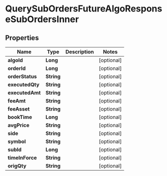 

# QuerySubOrdersFutureAlgoResponseSubOrdersInner


## Properties

| Name | Type | Description | Notes |
|------------ | ------------- | ------------- | -------------|
|**algoId** | **Long** |  |  [optional] |
|**orderId** | **Long** |  |  [optional] |
|**orderStatus** | **String** |  |  [optional] |
|**executedQty** | **String** |  |  [optional] |
|**executedAmt** | **String** |  |  [optional] |
|**feeAmt** | **String** |  |  [optional] |
|**feeAsset** | **String** |  |  [optional] |
|**bookTime** | **Long** |  |  [optional] |
|**avgPrice** | **String** |  |  [optional] |
|**side** | **String** |  |  [optional] |
|**symbol** | **String** |  |  [optional] |
|**subId** | **Long** |  |  [optional] |
|**timeInForce** | **String** |  |  [optional] |
|**origQty** | **String** |  |  [optional] |



